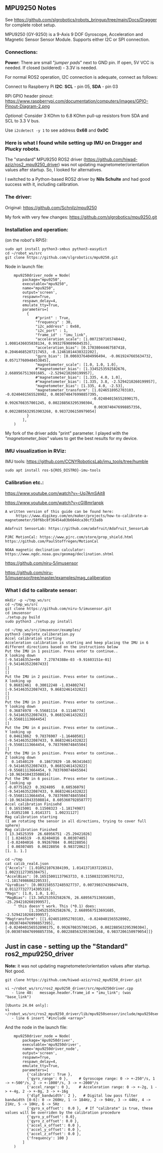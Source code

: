 ## MPU9250 Notes

See https://github.com/slgrobotics/robots_bringup/tree/main/Docs/Dragger for complete robot setup.

MPU9250 (GY-9250) is a 9-Axis 9 DOF Gyroscope, Acceleration and Magnetic Sensor Sensor Module. Supports either I2C or SPI connection.

### Connections:

**Power:** There are small "_jumper pads_" next to GND pin. If open, 5V VCC is needed. If closed (soldered) - 3.3V is needed. 

For normal ROS2 operation, I2C connection is adequate, connect as follows:

Connect to Raspberry Pi  **I2C**: **SCL** - pin 05, **SDA** - pin 03

RPi GPIO header pinout: https://www.raspberrypi.com/documentation/computers/images/GPIO-Pinout-Diagram-2.png

_Optional:_ Consider 3 KOhm to 6.8 KOhm pull-up resistors from SDA and SCL to 3.3 V bus.

Use ```i2cdetect -y 1``` to see address **0x68** and **0x0C**

### Here is what I found while setting up IMU on Dragger and Plucky robots.

The "standard" MPU9250 ROS2 driver (https://github.com/hiwad-aziz/ros2_mpu9250_driver) was not updating magnetometer/orientation values after startup. So, I looked for alternatives.

I switched to a Python-based ROS2 driver by **Nils Schulte** and had good success with it, including calibration.

### The driver:

Original: https://github.com/Schnilz/mpu9250

My fork with very few changes: https://github.com/slgrobotics/mpu9250.git

### Installation and operation:

(on the robot's RPi5):
```
sudo apt install python3-smbus python3-easydict
cd ~/robot_ws/src
git clone https://github.com/slgrobotics/mpu9250.git
```
Node in launch file:
```
    mpu9250driver_node = Node(
        package="mpu9250",
        executable="mpu9250",
        name="mpu9250",
        output='screen',
        respawn=True,
        respawn_delay=4,
        emulate_tty=True,
        parameters=[
          {
              #"print" : True,
              "frequency" : 30,
              "i2c_address" : 0x68,
              "i2c_port" : 1,
              "frame_id" : "imu_link",
              "acceleration_scale": [1.0072387165748442, 1.0081436035838134, 0.9932769089604535],
              "acceleration_bias": [0.17038044467587418, 0.20464685207217453, -0.12461014438322202],
              "gyro_bias": [0.0069376404996494, -0.0619247665634732, 0.05717760948453845],
              "magnetometer_scale": [1.0, 1.0, 1.0],
              #"magnetometer_bias": [1.3345253592582676, 2.6689567513691685, -2.5294210260199957],
              #"magnetometer_bias": [1.335, 4.0, 1.0],
              #"magnetometer_bias": [1.335, 3.8, -2.5294210260199957],
              "magnetometer_bias": [1.335, 4.0, -2.53],
              "magnetometer_transform": [1.0246518952703103, -0.0240401565528902, 0.0030740476998857395,
                                        -0.024040156552890175, 0.9926708357001245, 0.002288563295390304,
                                         0.0030740476998857356, 0.0022885632953903268, 0.9837206150979054]
          }
        ],
    )
```
My fork of the driver adds "print" parameter. I played with the _"magnetometer_bias"_ values to get the best results for my device.

### IMU visualization in RViz:

IMU tools:  https://github.com/CCNYRoboticsLab/imu_tools/tree/humble
```
sudo apt install ros-${ROS_DISTRO}-imu-tools
```
### Calibration etc.:

https://www.youtube.com/watch?v=-Uq7AmSAjt8

https://www.youtube.com/watch?v=cGI8mrIanpk

    A written version of this guide can be found here:
         https://www.digikey.com/en/maker/projects/how-to-calibrate-a-magnetometer/50f6bc8f36454a03b664dca30cf33a8b
    
    Adafruit SensorLab: https://github.com/adafruit/Adafruit_SensorLab
    
    PJRC MotionCal: https://www.pjrc.com/store/prop_shield.html    https://github.com/PaulStoffregen/MotionCal
    
    NOAA magnetic declination calculator: https://www.ngdc.noaa.gov/geomag/declination.shtml

https://github.com/niru-5/imusensor

https://github.com/niru-5/imusensor/tree/master/examples/mag_caliberation

### What I did to calibrate sensor:

```
mkdir -p ~/tmp_ws/src
cd ~/tmp_ws/src
git clone https://github.com/niru-5/imusensor.git
cd imusensor
./setup.py build
sudo python3 ./setup.py install

cd ~/tmp_ws/src/imusensor/examples/
python3 complete_caliberation.py
Accel calibration starting
Acceleration calibration is starting and keep placing the IMU in 6 different directions based on the instructions below
Put the IMU in 1 position. Press enter to continue..
X looking down
[-9.54146352e+00  7.27874388e-03 -9.91603151e-01]
[-9.541463522087433]
[]
[]
Put the IMU in 2 position. Press enter to continue..
X looking up
[ 9.86832461  0.30012248 -1.03480274]
[-9.541463522087433, 9.86832461432822]
[]
[]
Put the IMU in 3 position. Press enter to continue..
Y looking down
[ 0.36874978 -9.55681114  0.11146774]
[-9.541463522087433, 9.86832461432822]
[-9.55681113664454]
[]
Put the IMU in 4 position. Press enter to continue..
Y looking up
[ 0.04613862  9.78376907 -1.16460501]
[-9.541463522087433, 9.86832461432822]
[-9.55681113664454, 9.783769074845504]
[]
Put the IMU in 5 position. Press enter to continue..
Z looking down
[  0.14540129   0.18673929 -10.96341043]
[-9.541463522087433, 9.86832461432822]
[-9.55681113664454, 9.783769074845504]
[-10.963410433508814]
Put the IMU in 6 position. Press enter to continue..
Z looking up
[-0.07751623  0.3924895   8.60536079]
[-9.541463522087433, 9.86832461432822]
[-9.55681113664454, 9.783769074845504]
[-10.963410433508814, 8.605360792858777]
Accel calibration Finisehd
[ 0.16515001  0.11508323 -1.18174987]
[1.01052108 1.0141371  1.00231127]
Mag calibration starting
(I am rotating the sensor in all directions, trying to cover full sphere)
Mag calibration Finished
[ 13.34525359  26.68956751 -25.29421026]
[[ 1.0246519  -0.02404016  0.00307405]
 [-0.02404016  0.99267084  0.00228856]
 [ 0.00307405  0.00228856  0.98372062]]
[1. 1. 1.]

cd ~/tmp
cat calib_real4.json
{"Accels": [1.010521076384199, 1.0141371037228513, 1.0023112730538475],
"AccelBias": [0.16515001137963733, 0.11508323305701712, -1.1817498686220533],
"GyroBias": [0.0031585572485927737, 0.007398374398474478, 0.011277327714305318],
"Mags": [1.0, 1.0, 1.0],
"MagBias": [13.345253592582676, 26.689567513691685, -25.294210260199957],
    ^ this doesn't work. This (*0.1) does:
           [1.3345253592582676, 2.6689567513691685, -2.5294210260199957],
"Magtransform": [[1.0246518952703103, -0.0240401565528902, 0.0030740476998857395],
[-0.024040156552890175, 0.9926708357001245, 0.002288563295390304],
[0.0030740476998857356, 0.0022885632953903268, 0.9837206150979054]]}
```

## Just in case - setting up the "Standard" ros2_mpu9250_driver

**Note:** it was not updating magnetometer/orientation values after startup. Not good.

```
git clone https://github.com/hiwad-aziz/ros2_mpu9250_driver.git

vi ~/robot_ws/src/ros2_mpu9250_driver/src/mpu9250driver.cpp
   - line 48:   message.header.frame_id = "imu_link"; (was "base_link")

[Ubuntu 24.04 only]:
vi ~/robot_ws/src/ros2_mpu9250_driver/lib/mpu9250sensor/include/mpu9250sensor/mpu9250sensor.h
   - line 6 insert "#include <array>"
```
 And the node in the launch file:
```
    mpu9250driver_node = Node(
        package='mpu9250driver',
        executable='mpu9250driver',
        name='mpu9250driver_node',
        output='screen',
        respawn=True,
        respawn_delay=4,
        emulate_tty=True,
        parameters=[
          {'calibrate': True },
          {'gyro_range': 0 },     # Gyroscope range: 0 -> +-250°/s, 1 -> +-500°/s, 2 -> +-1000°/s, 3 -> +-2000°/s
          {'accel_range': 0 },    # Acceleration range: 0 -> +-2g, 1 -> +-4g, 2 -> +-8g, 3 -> +-16g
          {'dlpf_bandwidth': 2 },   # Digital low pass filter bandwidth [0-6]: 0 -> 260Hz, 1 -> 184Hz, 2 -> 94Hz, 3 -> 44Hz, 4 -> 21Hz, 5 -> 10Hz, 6 -> 5Hz
          {'gyro_x_offset':  0.0 },  # If "calibrate" is true, these values will be overriden by the calibration procedure
          {'gyro_y_offset': 0.0},
          {'gyro_z_offset': 0.0 },
          {'accel_x_offset': 0.0 },
          {'accel_y_offset': 0.0 },
          {'accel_z_offset': 0.0 },
          {'frequency': 100 }
        ]
    )
```

 
